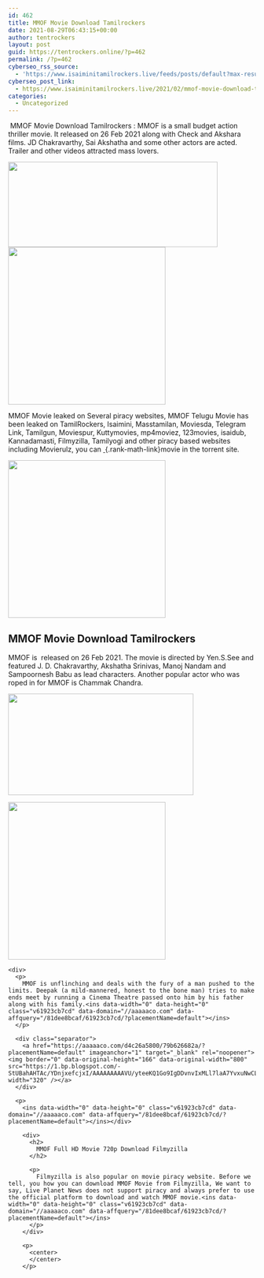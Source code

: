 ```yaml
---
id: 462
title: MMOF Movie Download Tamilrockers
date: 2021-08-29T06:43:15+00:00
author: tentrockers
layout: post
guid: https://tentrockers.online/?p=462
permalink: /?p=462
cyberseo_rss_source:
  - 'https://www.isaiminitamilrockers.live/feeds/posts/default?max-results=150&start-index=151'
cyberseo_post_link:
  - https://www.isaiminitamilrockers.live/2021/02/mmof-movie-download-tamilrockers.html
categories:
  - Uncategorized
---
```

<meta content="&nbsp; MMOF Movie Download Tamilrockers &nbsp; : MMOF is a small budget action thriller movie. It released on 26 Feb 2021 along with Check and Akshara..." name="twitter:description" />

  


<center>
</center>

&nbsp;<span>MMOF Movie Download Tamilrockers</span><span>&nbsp;</span><span>: MMOF is a small budget action thriller movie. It released on 26 Feb 2021 along with Check and Akshara films. JD Chakravarthy, Sai Akshatha and some other actors are acted. Trailer and other videos attracted mass lovers.</span><ins data-width="0" data-height="0" class="v61923cb7cd" data-domain="//aaaaaco.com" data-affquery="/81dee8bcaf/61923cb7cd/?placementName=default"></ins>

<div class="separator">
  <a href="https://1.bp.blogspot.com/-C4cLfjm_Zuw/YDnj5EJFbZI/AAAAAAAAAVY/krsKcQ1myaoUHuwCYSOXnDpK9jeTJOcsACLcBGAsYHQ/s1280/mmof-et00114158-09-10-2019-02-40-49.jpg" imageanchor="1"><img loading="lazy" border="0" data-original-height="536" data-original-width="1280" height="173" src="https://1.bp.blogspot.com/-C4cLfjm_Zuw/YDnj5EJFbZI/AAAAAAAAAVY/krsKcQ1myaoUHuwCYSOXnDpK9jeTJOcsACLcBGAsYHQ/w426-h173/mmof-et00114158-09-10-2019-02-40-49.jpg" width="426" /></a>
</div>



<div class="separator">
  <a href="https://aaaaaco.com/d4c26a5800/79b626682a/?placementName=default" imageanchor="1" target="_blank" rel="noopener"><img border="0" data-original-height="166" data-original-width="800" src="https://1.bp.blogspot.com/-SjOVNCCc-j8/YDnkAIdQuiI/AAAAAAAAAVc/ZhmwdlXXX9MUjXhFJGn3EDiVTgB1yx5WwCLcBGAsYHQ/s320/unnamed.gif" width="320" /></a>
</div>

<span>MMOF Movie leaked on Several piracy websites, MMOF Telugu Movie has been leaked on TamilRockers, Isaimini, Masstamilan, Moviesda, Telegram Link, Tamilgun, Moviespur, Kuttymovies, mp4moviez, 123movies, isaidub, Kannadamasti, Filmyzilla, Tamilyogi and other piracy based websites including Movierulz, you can&nbsp;</span>[&nbsp;](http://www.tamilrockers.co.nz/){.rank-math-link}<span>movie&nbsp;in the torrent site.</span><ins data-width="0" data-height="0" class="v61923cb7cd" data-domain="//aaaaaco.com" data-affquery="/81dee8bcaf/61923cb7cd/?placementName=default"></ins>

<div>
  <div class="separator">
    <a href="https://aaaaaco.com/d4c26a5800/79b626682a/?placementName=default" imageanchor="1" target="_blank" rel="noopener"><img border="0" data-original-height="166" data-original-width="800" src="https://1.bp.blogspot.com/-GL4seE0iI5E/YDnkFM51HAI/AAAAAAAAAVk/ZrOSv65JRz89bdktOAzhBT_USU2_GgPKwCLcBGAsYHQ/s320/unnamed.gif" width="320" /></a>
  </div>
  
  <p>
  </p>
  
  <h2>
    <span>MMOF Movie Download Tamilrockers</span>
  </h2>
  
  <p>
    MMOF is &nbsp;released on 26 Feb 2021. The movie is directed by Yen.S.See and featured J. D. Chakravarthy, Akshatha Srinivas, Manoj Nandam and Sampoornesh Babu as lead characters. Another popular actor who was roped in for MMOF is Chammak Chandra.
  </p>
  
  <div class="separator">
    <a href="https://1.bp.blogspot.com/-1V8yXbojmjA/YDnjZG0dGEI/AAAAAAAAAVE/10brBRtevXEKBk6VBdfiR_-65a3-daPjQCLcBGAsYHQ/s1280/mmof-et00114158-09-10-2019-02-40-49.jpg" imageanchor="1"><img loading="lazy" border="0" data-original-height="536" data-original-width="1280" height="206" src="https://1.bp.blogspot.com/-1V8yXbojmjA/YDnjZG0dGEI/AAAAAAAAAVE/10brBRtevXEKBk6VBdfiR_-65a3-daPjQCLcBGAsYHQ/w377-h206/mmof-et00114158-09-10-2019-02-40-49.jpg" width="377" /></a>
  </div>
  
  <p>
  </p>
  
  <div class="separator">
    <a href="https://aaaaaco.com/d4c26a5800/79b626682a/?placementName=default" imageanchor="1" target="_blank" rel="noopener"><img border="0" data-original-height="166" data-original-width="800" src="https://1.bp.blogspot.com/-52lI2wglAaM/YDnjgAwPw9I/AAAAAAAAAVI/EZdwgOW-uOort1ZHFh9VVYHY2EMauzP4gCLcBGAsYHQ/s320/unnamed.gif" width="320" /></a>
  </div>
  
  <p>
    <ins data-width="0" data-height="0" class="v61923cb7cd" data-domain="//aaaaaco.com" data-affquery="/81dee8bcaf/61923cb7cd/?placementName=default"></ins></div> 
    
    <div>
      <p>
        MMOF is unflinching and deals with the fury of a man pushed to the limits. Deepak (a mild-mannered, honest to the bone man) tries to make ends meet by running a Cinema Theatre passed onto him by his father along with his family.<ins data-width="0" data-height="0" class="v61923cb7cd" data-domain="//aaaaaco.com" data-affquery="/81dee8bcaf/61923cb7cd/?placementName=default"></ins>
      </p>
      
      <div class="separator">
        <a href="https://aaaaaco.com/d4c26a5800/79b626682a/?placementName=default" imageanchor="1" target="_blank" rel="noopener"><img border="0" data-original-height="166" data-original-width="800" src="https://1.bp.blogspot.com/-StUBahAHTAc/YDnjxefcjxI/AAAAAAAAAVU/yteeKQ1Go9IgDDvnvIxMLl7laA7YvxuNwCLcBGAsYHQ/s320/unnamed.gif" width="320" /></a>
      </div>
      
      <p>
        <ins data-width="0" data-height="0" class="v61923cb7cd" data-domain="//aaaaaco.com" data-affquery="/81dee8bcaf/61923cb7cd/?placementName=default"></ins></div> 
        
        <div>
          <h2>
            MMOF Full HD Movie 720p Download Filmyzilla
          </h2>
          
          <p>
            Filmyzilla is also popular on movie piracy website. Before we tell, you how you can download MMOF Movie from Filmyzilla, We want to say, Live Planet News does not support piracy and always prefer to use the official platform to download and watch MMOF movie.<ins data-width="0" data-height="0" class="v61923cb7cd" data-domain="//aaaaaco.com" data-affquery="/81dee8bcaf/61923cb7cd/?placementName=default"></ins>
          </p>
        </div>
        
        <p>
          <center>
          </center>
        </p>